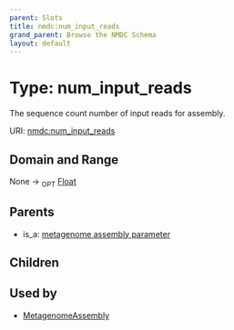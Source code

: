 ```yaml
---
parent: Slots
title: nmdc:num_input_reads
grand_parent: Browse the NMDC Schema
layout: default
---
```


# Type: num_input_reads


The sequence count number of input reads for assembly.

URI: [nmdc:num_input_reads](https://microbiomedata/meta/num_input_reads)

## Domain and Range

None ->  <sub>OPT</sub> [Float](types/Float.md)

## Parents

 *  is_a: [metagenome assembly parameter](metagenome_assembly_parameter.md)

## Children


## Used by

 * [MetagenomeAssembly](MetagenomeAssembly.md)
